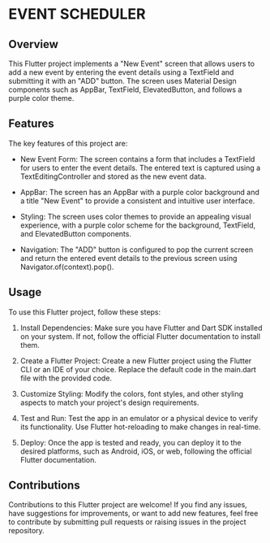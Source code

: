 # EVENT SCHEDULER

## Overview

This Flutter project implements a "New Event" screen that allows users to add a new event by entering the event details using a TextField and submitting it with an "ADD" button. The screen uses Material Design components such as AppBar, TextField, ElevatedButton, and follows a purple color theme.

## Features

The key features of this project are:

- New Event Form: The screen contains a form that includes a TextField for users to enter the event details. The entered text is captured using a TextEditingController and stored as the new event data.

- AppBar: The screen has an AppBar with a purple color background and a title "New Event" to provide a consistent and intuitive user interface.

- Styling: The screen uses color themes to provide an appealing visual experience, with a purple color scheme for the background, TextField, and ElevatedButton components.

- Navigation: The "ADD" button is configured to pop the current screen and return the entered event details to the previous screen using Navigator.of(context).pop().

## Usage

To use this Flutter project, follow these steps:

1. Install Dependencies: Make sure you have Flutter and Dart SDK installed on your system. If not, follow the official Flutter documentation to install them.

2. Create a Flutter Project: Create a new Flutter project using the Flutter CLI or an IDE of your choice. Replace the default code in the main.dart file with the provided code.

3. Customize Styling: Modify the colors, font styles, and other styling aspects to match your project's design requirements.

4. Test and Run: Test the app in an emulator or a physical device to verify its functionality. Use Flutter hot-reloading to make changes in real-time.

5. Deploy: Once the app is tested and ready, you can deploy it to the desired platforms, such as Android, iOS, or web, following the official Flutter documentation.

## Contributions

Contributions to this Flutter project are welcome! If you find any issues, have suggestions for improvements, or want to add new features, feel free to contribute by submitting pull requests or raising issues in the project repository.
